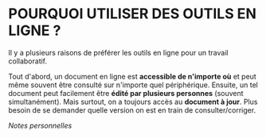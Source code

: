 # POURQUOI UTILISER DES OUTILS EN LIGNE ?

Il y a plusieurs raisons de préférer les outils en ligne pour un travail collaboratif.   

Tout d'abord, un document en ligne est **accessible de n'importe où** et peut
même souvent être consulté sur n'importe quel périphérique. Ensuite, un tel
document peut facilement être **édité par plusieurs personnes** (souvent
simultanément). Mais surtout, on a toujours accès au **document à jour**. Plus
besoin de se demander quelle version on est en train de consulter/corriger.   

*Notes personnelles*   